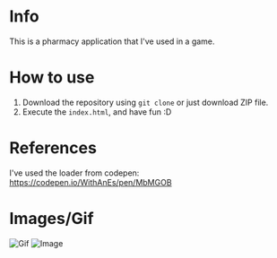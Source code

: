 # Info
This is a pharmacy application that I've used in a game.

# How to use
1. Download the repository using `git clone` or just download ZIP file.
2. Execute the `index.html`, and have fun :D

# References
I've used the loader from codepen: https://codepen.io/WithAnEs/pen/MbMGOB

# Images/Gif
![Gif](https://i.imgur.com/cKoTPRD.gifv)
![Image](https://i.imgur.com/75rN9Sr.png)
